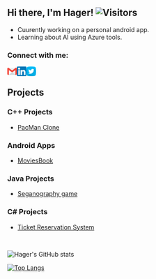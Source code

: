 ## Hi there, I'm Hager!     ![Visitors](https://visitor-badge.glitch.me/badge?page_id=${hagerosama}.${364040570})

-   Cuurently working on a personal android app.
-   Learning about AI using Azure tools.



### Connect with me:

[<img align="left" alt="hagerosama | email" width="22px" src="https://github.com/a7medayman6/a7medayman6/blob/master/Images/gmail.png" />](mailto:hagerosama47@gmail.com)
[<img align="left" alt="hagerosama | Linkedin" width="22px" src="https://github.com/a7medayman6/a7medayman6/blob/master/Images/linkedin.png" />](https://www.linkedin.com/in/hager-osama-7b37a0193/)
[<img align="left" alt="hagerosama | Twitter" width="22px" src="https://github.com/a7medayman6/a7medayman6/blob/master/Images/twitter.png"/>](https://twitter.com/hagerosama47)

 </br>


## Projects

### C++ Projects
  - [PacMan Clone](https://github.com/hagerosama/PacMan-with-impossible-mode)

### Android Apps
  - [MoviesBook](https://github.com/hagerosama/moviesbook)
  
### Java Projects
  - [Seganography game](https://github.com/hagerosama/SeganographyGame)
  
### C# Projects
  - [Ticket Reservation System](https://github.com/hagerosama/Halys-Circus)
  
 <br />
 
![Hager's GitHub stats](https://github-readme-stats.vercel.app/api?username=hagerosama&count_private=true&show_icons=true&theme=tokyonight)

[![Top Langs](https://github-readme-stats.vercel.app/api/top-langs/?username=hagerosama&layout=compact&theme=tokyonight)](https://github.com/hagerosama?tab=repositories)

